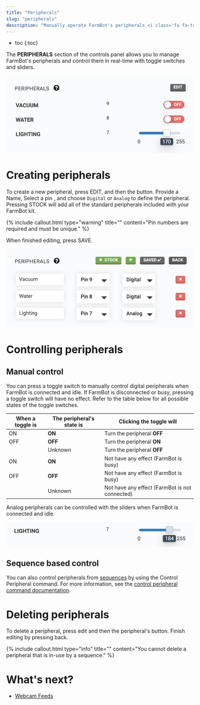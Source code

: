 ```yaml
---
title: "Peripherals"
slug: "peripherals"
description: "Manually operate FarmBot's peripherals <i class='fa fa-toggle-on'></i>\n[Open this panel in the app](https://my.farm.bot/app/designer/controls)"
---
```


* toc
{:toc}

The **PERIPHERALS** section of the controls panel allows you to manage FarmBot's peripherals and control them in real-time with toggle switches and sliders.

![Screen Shot 2020-06-30 at 11.33.14 AM.png](_images/Screen_Shot_2020-06-30_at_11.33.14_AM.png)

# Creating peripherals
To create a new peripheral, press <span class="fb-button fb-gray">EDIT</span>, and then the <span class="fb-button fb-green"><i class='fa fa-plus'></i></span> button. Provide a <span class="fb-input">Name</span>, <span class="fb-input fb-dropdown">Select a pin <i class='fa fa-caret-down'></i></span>, and choose `Digital` or `Analog` to define the peripheral. Pressing <span class="fb-button fb-green"><i class='fa fa-plus'></i> STOCK</span> will add all of the standard peripherals included with your FarmBot kit.

{%
include callout.html
type="warning"
title=""
content="Pin numbers are required and must be unique."
%}

When finished editing, press <span class="fb-button fb-green">SAVE</span>.

![Screen Shot 2020-06-30 at 11.34.39 AM.png](_images/Screen_Shot_2020-06-30_at_11.34.39_AM.png)

# Controlling peripherals
## Manual control
You can press a toggle switch to manually control digital peripherals when FarmBot is connected and idle. If FarmBot is disconnected or busy, pressing a toggle switch will have no effect. Refer to the table below for all possible states of the toggle switches.

|When a toggle is              |The peripheral's state is     |Clicking the toggle will      |
|------------------------------|------------------------------|------------------------------|
|<span class="fb-peripheral-on">ON</span>|**ON**                        |Turn the peripheral **OFF**
|<span class="fb-peripheral-off">OFF</span>|**OFF**                       |Turn the peripheral **ON**
|<span class="fb-peripheral-unknown"></span>|Unknown                       |Turn the peripheral **OFF**
|<span class="fb-peripheral-on fb-peripheral-disabled">ON</span>|**ON**                        |Not have any effect (FarmBot is busy)
|<span class="fb-peripheral-off fb-peripheral-disabled">OFF</span>|**OFF**                       |Not have any effect (FarmBot is busy)
|<span class="fb-peripheral-unknown fb-peripheral-disabled"></span>|Unknown                       |Not have any effect (FarmBot is not connected)

Analog peripherals can be controlled with the sliders when FarmBot is connected and idle.

![Screen Shot 2020-06-30 at 11.39.07 AM.png](_images/Screen_Shot_2020-06-30_at_11.39.07_AM.png)

## Sequence based control
You can also control peripherals from [sequences](../../The-FarmBot-Web-App/sequences.md) by using the <span class="fb-step fb-write-pin">Control Peripheral</span> command. For more information, see the [control peripheral command documentation](../../The-FarmBot-Web-App/sequences/sequence-commands.md#control-peripheral).

# Deleting peripherals
To delete a peripheral, press <span class="fb-button fb-gray">edit</span> and then the peripheral's <span class="fb-button fb-red"><i class='fa fa-times'></i></span> button. Finish editing by pressing <span class="fb-button fb-gray">back</span>.

{%
include callout.html
type="info"
title=""
content="You cannot delete a peripheral that is in-use by a sequence."
%}


# What's next?

 * [Webcam Feeds](webcam-feeds.md)

